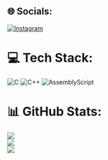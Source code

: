 
## 🌐 Socials:
[![Instagram](https://img.shields.io/badge/Instagram-%23E4405F.svg?logo=Instagram&logoColor=white)](https://instagram.com/marfannr) 

# 💻 Tech Stack:
![C](https://img.shields.io/badge/c-%2300599C.svg?style=for-the-badge&logo=c&logoColor=white) ![C++](https://img.shields.io/badge/c++-%2300599C.svg?style=for-the-badge&logo=c%2B%2B&logoColor=white) ![AssemblyScript](https://img.shields.io/badge/assembly%20script-%23000000.svg?style=for-the-badge&logo=assemblyscript&logoColor=white)
# 📊 GitHub Stats:
![](https://github-readme-stats.vercel.app/api?username=marfanr&theme=dark&hide_border=false&include_all_commits=true&count_private=true)<br/>
![](https://nirzak-streak-stats.vercel.app/?user=marfanr&theme=dark&hide_border=false)<br/>
![](https://github-readme-stats.vercel.app/api/top-langs/?username=marfanr&theme=dark&hide_border=false&include_all_commits=true&count_private=true&layout=compact)
